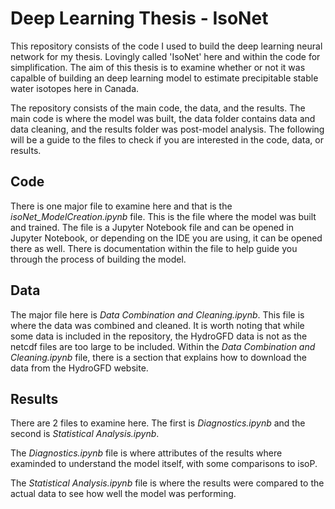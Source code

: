 Deep Learning Thesis - IsoNet
==============================
This repository consists of the code I used to build the deep learning neural network for my thesis. Lovingly called 'IsoNet' here and within the code for simplification. The aim of this thesis is to examine whether or not it was capalble of building an deep learning model to estimate precipitable stable water isotopes here in Canada. 

The repository consists of the main code, the data, and the results. The main code is where the model was built, the data folder contains data and data cleaning, and the results folder was post-model analysis.
The following will be a guide to the files to check if you are interested in the code, data, or results.

## Code
There is one major file to examine here and that is the *isoNet_ModelCreation.ipynb* file. This is the file where the model was built and trained. The file is a Jupyter Notebook file and can be opened in Jupyter Notebook, or depending on the IDE you are using, it can be opened there as well. There is documentation within the file to help guide you through the process of building the model.

## Data
The major file here is *Data Combination and Cleaning.ipynb*. This file is where the data was combined and cleaned. It is worth noting that while some data is included in the repository, the HydroGFD data is not as the netcdf files are too large to be included. Within the *Data Combination and Cleaning.ipynb* file, there is a section that explains how to download the data from the HydroGFD website.

## Results
There are 2 files to examine here. The first is *Diagnostics.ipynb* and the second is *Statistical Analysis.ipynb*.

The *Diagnostics.ipynb* file is where attributes of the results where examinded to understand the model itself, with some comparisons to isoP. 

The *Statistical Analysis.ipynb* file is where the results were compared to the actual data to see how well the model was performing.
